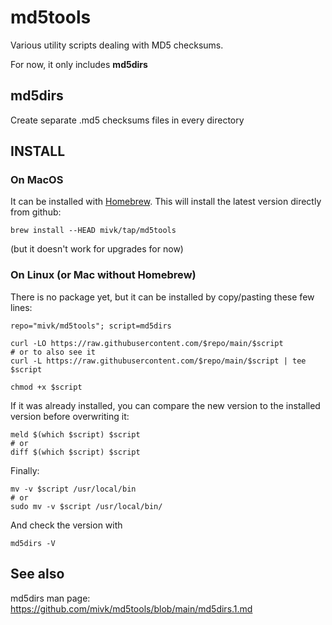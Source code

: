 ﻿# md5tools

Various utility scripts dealing with MD5 checksums.

For now, it only includes **md5dirs**

## md5dirs

Create separate .md5 checksums files in every directory

## INSTALL

### On MacOS

It can be installed with [Homebrew](https://brew.sh). This will install the latest version directly from github:

    brew install --HEAD mivk/tap/md5tools

(but it doesn't work for upgrades for now)

### On Linux (or Mac without Homebrew)

There is no package yet, but it can be installed by copy/pasting these few lines:

    repo="mivk/md5tools"; script=md5dirs

    curl -LO https://raw.githubusercontent.com/$repo/main/$script
    # or to also see it
    curl -L https://raw.githubusercontent.com/$repo/main/$script | tee $script

    chmod +x $script

If it was already installed, you can compare the new version to the installed version before overwriting it:

    meld $(which $script) $script
    # or
    diff $(which $script) $script

Finally:

    mv -v $script /usr/local/bin
    # or
    sudo mv -v $script /usr/local/bin/

And check the version with

    md5dirs -V

## See also
md5dirs man page: https://github.com/mivk/md5tools/blob/main/md5dirs.1.md


